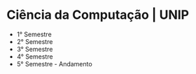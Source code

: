 # Ciência da Computação | UNIP
  - 1° Semestre
  - 2° Semestre
  - 3° Semestre
  - 4° Semestre
  - 5° Semestre - Andamento
